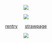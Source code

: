 <p align="center"
 
 ![](https://64.media.tumblr.com/4a6b3bf1566c18212b60079191498b71/4ec8493b62f3889b-44/s1280x1920/46f38d450fe3436e59374871c938eb74983c3864.pnj)
<p align="center"

 ![](https://64.media.tumblr.com/dfa094b81df5806fec14003530a2e39f/83bf739bb046ed21-0e/s400x600/0b7d82fd3a2a283c2064a009d7edf10d91256642.pnj)
 <p align="center"
  
 [rentry](https://rentry.co/twohundredshots) ‎ ‎ ‎ ‎ ‎ [strawpage](https://spireofdeciet.straw.page/)
 <p align="center"
 
![](https://64.media.tumblr.com/555c28d4dd55341209db4faf4b98b945/4ec8493b62f3889b-b6/s2048x3072/9c76a2b270769aad646bf2de544dda030fa3ff83.pnj)
<p align="center"
